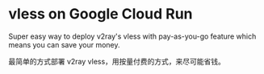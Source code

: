 
# vless on Google Cloud Run

Super easy way to deploy v2ray's vless with pay-as-you-go feature which means you can save your money.

最简单的方式部署 v2ray vless，用按量付费的方式，来尽可能省钱。
